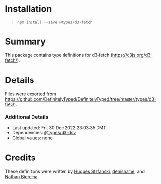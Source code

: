 # Installation
> `npm install --save @types/d3-fetch`

# Summary
This package contains type definitions for d3-fetch (https://d3js.org/d3-fetch/).

# Details
Files were exported from https://github.com/DefinitelyTyped/DefinitelyTyped/tree/master/types/d3-fetch.

### Additional Details
 * Last updated: Fri, 30 Dec 2022 23:03:35 GMT
 * Dependencies: [@types/d3-dsv](https://npmjs.com/package/@types/d3-dsv)
 * Global values: none

# Credits
These definitions were written by [Hugues Stefanski](https://github.com/ledragon), [denisname](https://github.com/denisname), and [Nathan Bierema](https://github.com/Methuselah96).
